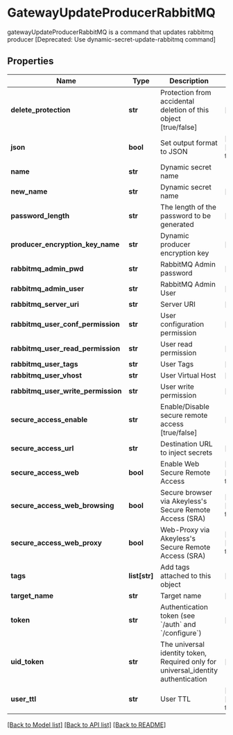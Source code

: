 # GatewayUpdateProducerRabbitMQ

gatewayUpdateProducerRabbitMQ is a command that updates rabbitmq producer [Deprecated: Use dynamic-secret-update-rabbitmq command]
## Properties
Name | Type | Description | Notes
------------ | ------------- | ------------- | -------------
**delete_protection** | **str** | Protection from accidental deletion of this object [true/false] | [optional] 
**json** | **bool** | Set output format to JSON | [optional] [default to False]
**name** | **str** | Dynamic secret name | 
**new_name** | **str** | Dynamic secret name | [optional] 
**password_length** | **str** | The length of the password to be generated | [optional] 
**producer_encryption_key_name** | **str** | Dynamic producer encryption key | [optional] 
**rabbitmq_admin_pwd** | **str** | RabbitMQ Admin password | [optional] 
**rabbitmq_admin_user** | **str** | RabbitMQ Admin User | [optional] 
**rabbitmq_server_uri** | **str** | Server URI | [optional] 
**rabbitmq_user_conf_permission** | **str** | User configuration permission | [optional] 
**rabbitmq_user_read_permission** | **str** | User read permission | [optional] 
**rabbitmq_user_tags** | **str** | User Tags | [optional] 
**rabbitmq_user_vhost** | **str** | User Virtual Host | [optional] 
**rabbitmq_user_write_permission** | **str** | User write permission | [optional] 
**secure_access_enable** | **str** | Enable/Disable secure remote access [true/false] | [optional] 
**secure_access_url** | **str** | Destination URL to inject secrets | [optional] 
**secure_access_web** | **bool** | Enable Web Secure Remote Access | [optional] [default to True]
**secure_access_web_browsing** | **bool** | Secure browser via Akeyless&#39;s Secure Remote Access (SRA) | [optional] [default to False]
**secure_access_web_proxy** | **bool** | Web-Proxy via Akeyless&#39;s Secure Remote Access (SRA) | [optional] [default to False]
**tags** | **list[str]** | Add tags attached to this object | [optional] 
**target_name** | **str** | Target name | [optional] 
**token** | **str** | Authentication token (see &#x60;/auth&#x60; and &#x60;/configure&#x60;) | [optional] 
**uid_token** | **str** | The universal identity token, Required only for universal_identity authentication | [optional] 
**user_ttl** | **str** | User TTL | [optional] [default to '60m']

[[Back to Model list]](../README.md#documentation-for-models) [[Back to API list]](../README.md#documentation-for-api-endpoints) [[Back to README]](../README.md)


